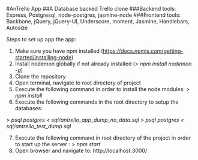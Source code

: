 #AnTrello App
##A Database backed Trello clone
###Backend tools: Express, Postgresql, node-postgres, jasmine-node
###Frontend tools: Backbone, jQuery, jQuery-UI, Underscore, moment, Jasmine, Handlebars, Autosize

Steps to set up app the app:
1) Make sure you have npm installed (https://docs.npmjs.com/getting-started/installing-node)
2) Install nodemon globally if not already installed (*> npm install nodemon -g*)
3) Clone the repository
4) Open terminal, navigate to root directory of project
5) Execute the following command in order to install the node modules: *> npm install*
6) Execute the following commands in the root directory to setup the databases:

*> psql postgres < sql/antrello_app_dump_no_data.sql*
*> psql postgres < sql/antrello_test_dump.sql*

7) Execute the following command in root directory of the project in order to start up the server : *> npm start*
8) Open browser and navigate to: http://localhost:3000/
